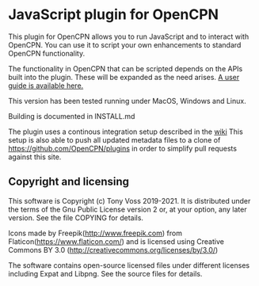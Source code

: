 # JavaScript plugin for OpenCPN

This plugin for OpenCPN allows you to run JavaScript and to interact with OpenCPN.  You can use it to script your own enhancements to standard OpenCPN functionality.

The functionality in OpenCPN that can be scripted depends on the APIs built into the plugin.  These will be expanded as the need arises.  [A user guide is available here.](https://github.com/antipole2/JavaScript_pi/blob/master/documentation/JavaScript%20plugin%20user%20guide.pdf)

This version has been tested running under MacOS, Windows and Linux.


Building is documented in INSTALL.md

The plugin uses a continous integration setup described in the
[wiki](https://github.com/Rasbats/managed_plugins/wiki/Alternative-Workflow)
This setup is also able to push all updated metadata files to a clone
of https://github.com/OpenCPN/plugins in order to simplify pull requests
against this site.


## Copyright and licensing

This software is Copyright (c) Tony Voss 2019-2021. It is distributed
under the terms of the Gnu Public License version 2 or, at your option,
any later version. See the file COPYING for details.

Icons made by Freepik(http://www.freepik.com) from
Flaticon(https://www.flaticon.com/) and is licensed using Creative Commons
BY 3.0 (http://creativecommons.org/licenses/by/3.0/)

The software contains open-source licensed files under different licenses
including Expat and Libpng. See the source files for details.

